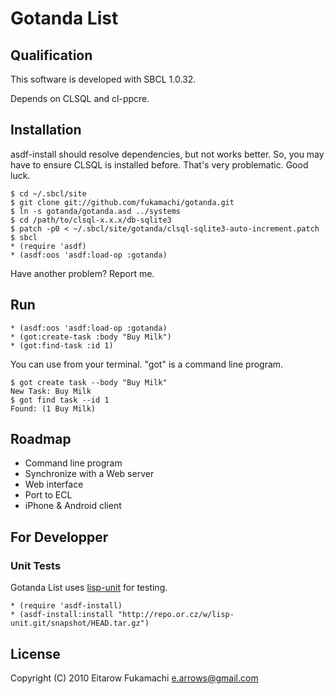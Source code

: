 # Gotanda List

## Qualification

This software is developed with SBCL 1.0.32.

Depends on CLSQL and cl-ppcre.
## Installation

asdf-install should resolve dependencies, but not works better. So, you may have to ensure CLSQL is installed before. That's very problematic. Good luck.

    $ cd ~/.sbcl/site
    $ git clone git://github.com/fukamachi/gotanda.git
    $ ln -s gotanda/gotanda.asd ../systems
    $ cd /path/to/clsql-x.x.x/db-sqlite3
    $ patch -p0 < ~/.sbcl/site/gotanda/clsql-sqlite3-auto-increment.patch
    $ sbcl
    * (require 'asdf)
    * (asdf:oos 'asdf:load-op :gotanda)

Have another problem? Report me.

## Run

    * (asdf:oos 'asdf:load-op :gotanda)
    * (got:create-task :body "Buy Milk")
    * (got:find-task :id 1)

You can use from your terminal. "got" is a command line program.

    $ got create task --body "Buy Milk"
    New Task: Buy Milk
    $ got find task --id 1
    Found: (1 Buy Milk)

## Roadmap

* Command line program
* Synchronize with a Web server
* Web interface
* Port to ECL
* iPhone & Android client

## For Developper
### Unit Tests
Gotanda List uses [lisp-unit](http://www.cs.northwestern.edu/academics/courses/325/readings/lisp-unit.html) for testing.

    * (require 'asdf-install)
    * (asdf-install:install "http://repo.or.cz/w/lisp-unit.git/snapshot/HEAD.tar.gz")

## License

Copyright (C) 2010 Eitarow Fukamachi <e.arrows@gmail.com>

